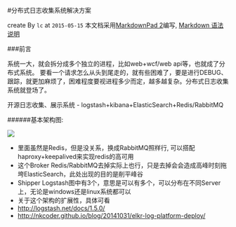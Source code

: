 #分布式日志收集系统解决方案

create By `lc` at `2015-05-15`
本文档采用[MarkdownPad 2](http://markdownpad.com/)编写, [Markdown 语法说明 ](http://wowubuntu.com/markdown/)

###前言

系统一大，就会拆分成多个独立的进程，比如web+wcf/web api等，也就成了分布式系统。
要看一个请求怎么从头到尾走的，就有些困难了，要是进行DEBUG、跟踪，就更加麻烦了，困难程度要视进程多少而定，越多越复杂。分布式日志收集系统就登场了。

开源日志收集、展示系统 - logstash+kibana+ElasticSearch+Redis/RabbitMQ

######基本架构图:

![](http://nkcoder.github.io/images/post/ELKR-log-platform.jpg)

* 里面虽然是Redis，但是没关系，换成RabbitMQ照样行, 可以搭配haproxy+keepalived来实现redis的高可用
* 这个Broker Redis/RabbitMQ去掉实际上也行，只是去掉会会造成高峰时刻拖垮ElasticSearch，此处出现的目的是削平峰谷
* Shipper Logstash图中有3个，意思是可以有多个，可以分布在不同Server上，无论是windows还是linux系统都可以
* 关于这个架构的扩展性，具体可看
* <http://logstash.net/docs/1.5.0/>
* <http://nkcoder.github.io/blog/20141031/elkr-log-platform-deploy/>
